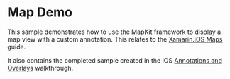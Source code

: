 Map Demo
=================

This sample demonstrates how to use the MapKit framework to display a map
view with a custom annotation.  This relates to the [Xamarin.iOS
Maps](https://docs.microsoft.com/xamarin/ios/user-interface/controls/ios-maps)
guide.

It also contains the completed sample created in the iOS [Annotations and
Overlays](https://docs.microsoft.com/xamarin/ios/user-interface/controls/ios-maps/ios-maps-walkthrough)
walkthrough. 

